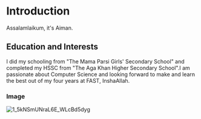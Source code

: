 # Introduction
Assalamlaikum, it's Aiman.
## Education and Interests
I did my schooling from "The Mama Parsi Girls' Secondary School" and completed my HSSC from "The Aga Khan Higher Secondary School".I am passionate about Computer Science and looking forward to make and learn the best out of my four years at FAST, InshaAllah.
### Image
![1_5kNSmUNraL6E_WLcBd5dyg](https://github.com/user-attachments/assets/b7669ec9-813a-4371-b16e-89f4274f1257)

